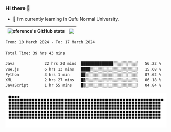 ### Hi there 👋

<!--
**xference/xference** is a ✨ _special_ ✨ repository because its `README.md` (this file) appears on your GitHub profile.

Here are some ideas to get you started:

- 🔭 I’m currently working on ...

- 👯 I’m looking to collaborate on ...
- 🤔 I’m looking for help with ...
- 💬 Ask me about ...
- 📫 How to reach me: ...
- 😄 Pronouns: ...
- ⚡ Fun fact: ...
-->
- 🌱 I’m currently learning in Qufu Normal University.


| <img src="https://github-readme-stats.vercel.app/api?username=xference&show_icons=true&theme=ambient_gradient" alt="xference's GitHub stats" align="center"/> | <img src="https://github-readme-streak-stats.herokuapp.com/?user=xference"  style="zoom:100%;" align="center"/> |
| ------------------------------------------------------------ | ------------------------------------------------------------ |

<!--START_SECTION:waka-->

```txt
From: 10 March 2024 - To: 17 March 2024

Total Time: 39 hrs 43 mins

Java             22 hrs 20 mins  ██████████████░░░░░░░░░░░   56.22 %
Vue.js           6 hrs 13 mins   ████░░░░░░░░░░░░░░░░░░░░░   15.68 %
Python           3 hrs 1 min     ██░░░░░░░░░░░░░░░░░░░░░░░   07.62 %
XML              2 hrs 27 mins   █▓░░░░░░░░░░░░░░░░░░░░░░░   06.18 %
JavaScript       1 hr 55 mins    █▒░░░░░░░░░░░░░░░░░░░░░░░   04.84 %
```

<!--END_SECTION:waka-->

<picture>
  <source media="(prefers-color-scheme: dark)" srcset="https://raw.githubusercontent.com/xference/xference/output/github-contribution-grid-snake-dark.svg" />
  <source media="(prefers-color-scheme: light)" srcset="https://raw.githubusercontent.com/xference/xference/output/github-contribution-grid-snake.svg" />
  <img alt="github-snake" src="https://raw.githubusercontent.com/xference/xference/output/github-contribution-grid-snake.svg" />
</picture>
